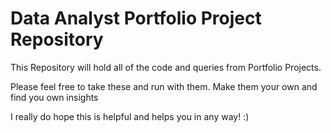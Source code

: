 # Data Analyst Portfolio Project Repository

This Repository will hold all of the code and queries from Portfolio Projects.

Please feel free to take these and run with them. Make them your own and find you own insights

I really do hope this is helpful and helps you in any way! :)
